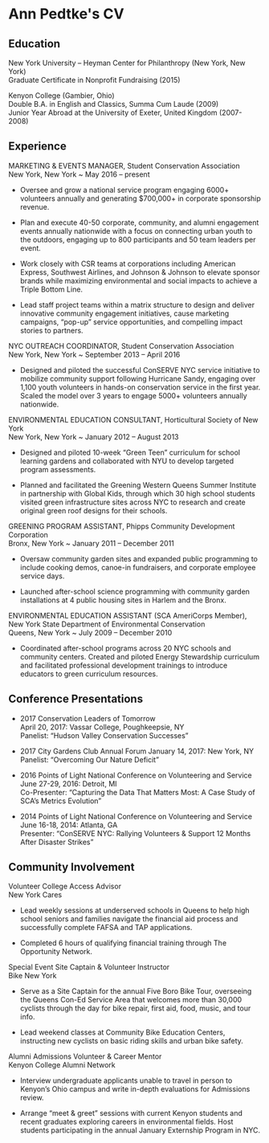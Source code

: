 # Ann Pedtke's CV

## Education

New York University – Heyman Center for Philanthropy (New York, New York)  
Graduate Certificate in Nonprofit Fundraising (2015)

Kenyon College (Gambier, Ohio)  
Double B.A. in English and Classics, Summa Cum Laude (2009)  
Junior Year Abroad at the University of Exeter, United Kingdom (2007-2008)

## Experience

MARKETING & EVENTS MANAGER, Student Conservation Association  
New York, New York     ~     May 2016 – present

- Oversee and grow a national service program engaging 6000+ volunteers annually and generating $700,000+ in corporate sponsorship revenue.

- Plan and execute 40-50 corporate, community, and alumni engagement events annually nationwide with a focus on connecting urban youth to the outdoors, engaging up to 800 participants and 50 team leaders per event.  

- Work closely with CSR teams at corporations including American Express, Southwest Airlines, and Johnson & Johnson to elevate sponsor brands while maximizing environmental and social impacts to achieve a Triple Bottom Line.

- Lead staff project teams within a matrix structure to design and deliver innovative community engagement initiatives, cause marketing campaigns, “pop-up” service opportunities, and compelling impact stories to partners.


NYC OUTREACH COORDINATOR, Student Conservation Association  
New York, New York     ~     September 2013 – April 2016

- Designed and piloted the successful ConSERVE NYC service initiative to mobilize community support following Hurricane Sandy, engaging over 1,100 youth volunteers in hands-on conservation service in the first year. Scaled the model over 3 years to engage 5000+ volunteers annually nationwide.


ENVIRONMENTAL EDUCATION CONSULTANT, Horticultural Society of New York  
New York, New York     ~     January 2012 – August 2013

- Designed and piloted 10-week “Green Teen” curriculum for school learning gardens and collaborated with NYU to develop targeted program assessments.

- Planned and facilitated the Greening Western Queens Summer Institute in partnership with Global Kids, through which 30 high school students visited green infrastructure sites across NYC to research and create original green roof designs for their schools.


GREENING PROGRAM ASSISTANT, Phipps Community Development Corporation  
Bronx, New York     ~     January 2011 – December 2011 

- Oversaw community garden sites and expanded public programming to include cooking demos, canoe-in fundraisers, and corporate employee service days. 

- Launched after-school science programming with community garden installations at 4 public housing sites in Harlem and the Bronx.


ENVIRONMENTAL EDUCATION ASSISTANT (SCA AmeriCorps Member),  
New York State Department of Environmental Conservation   
Queens, New York     ~     July 2009 – December 2010

- Coordinated after-school programs across 20 NYC schools and community centers. Created and piloted Energy Stewardship curriculum and facilitated professional development trainings to introduce educators to green curriculum resources. 


## Conference Presentations

- 2017 Conservation Leaders of Tomorrow       
April 20, 2017: Vassar College, Poughkeepsie, NY  
Panelist: “Hudson Valley Conservation Successes”

- 2017 City Gardens Club Annual Forum
January 14, 2017: New York, NY  
Panelist: “Overcoming Our Nature Deficit”

- 2016 Points of Light National Conference on Volunteering and Service
June 27-29, 2016: Detroit, MI  
Co-Presenter: “Capturing the Data That Matters Most: A Case Study of SCA’s Metrics Evolution”

- 2014 Points of Light National Conference on Volunteering and Service
June 16-18, 2014: Atlanta, GA  
Presenter: “ConSERVE NYC: Rallying Volunteers & Support 12 Months After Disaster Strikes”

## Community Involvement

Volunteer College Access Advisor  
New York Cares

- Lead weekly sessions at underserved schools in Queens to help high school seniors and families navigate the financial aid process and successfully complete FAFSA and TAP applications. 

- Completed 6 hours of qualifying financial training through The Opportunity Network.


Special Event Site Captain & Volunteer Instructor  
Bike New York

- Serve as a Site Captain for the annual Five Boro Bike Tour, overseeing the Queens Con-Ed Service Area that welcomes more than 30,000 cyclists through the day for bike repair, first aid, food, music, and tour info. 

- Lead weekend classes at Community Bike Education Centers, instructing new cyclists on basic riding skills and urban bike safety.


Alumni Admissions Volunteer & Career Mentor  
Kenyon College Alumni Network

- Interview undergraduate applicants unable to travel in person to Kenyon’s Ohio campus and write in-depth evaluations for Admissions review.

- Arrange “meet & greet” sessions with current Kenyon students and recent graduates exploring careers in environmental fields. Host students participating in the annual January Externship Program in NYC.


